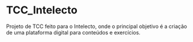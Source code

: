 # TCC_Intelecto
Projeto de TCC feito para o Intelecto, onde o principal objetivo é a criação de uma plataforma digital para conteúdos e exercícios.
